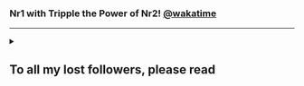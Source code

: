 
<h3>Nr1 with Tripple the Power of Nr2! <a href="https://wakatime.com/leaders/language/bash">@wakatime</a></h3>





***


<details>
<summary><h2>To all my lost followers, please read </summary></h2>

I want to address an unfortunate incident that occurred recently. Regrettably, I lost all my followers and previous commits. However, I want to assure you that I am back and determined to continue my work. Although some of my repositories may have been transferred to other users, I have managed to regain control of most of them. Unfortunately, I couldn't recover my followers.

I have been in extensive communication with GitHub, but there is limited recourse available to resolve this situation. If there are any missing elements from my previous profile before it was reset, you may find them on the Wayback Machine.

For those of you who were following me before, I apologize if you are no longer receiving updates. I kindly request that you refollow me to overcome this issue. Rest assured, I am as active as ever, as evident from my commits. So stay tuned for more exciting updates, and let's continue our hacking journey together!

Here are some additional details and links:

- Wayback Machine: You can access my latest cached profile at [github.com/wuseman](https://web.archive.org/web/20230324173042/https://github.com/wuseman/)

Unfortunately, there isn't much I can do about it. In the meantime, I am investing significant effort into my website and new blog. Feel free to explore them at [https://www.nr1.nu](https://www.nr1.nu) and [https://nr1.nu/blog](https://nr1.nu/blog). Furthermore, I am actively contributing to the Gentoo wiki, which you can find at [wiki.gentoo.org](https://wiki.gentoo.org/wiki/Special:Contributions/Wuseman) if you are interested in my recent engagements that is public.


Thank you for your understanding and continuous support.

Best regards,
</details>

